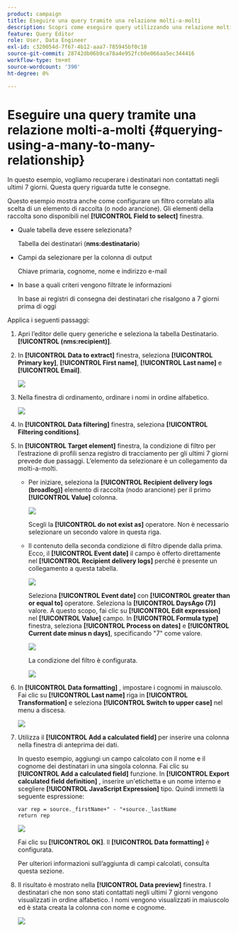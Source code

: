 ```yaml
---
product: campaign
title: Eseguire una query tramite una relazione molti-a-molti
description: Scopri come eseguire query utilizzando una relazione molti-a-molti
feature: Query Editor
role: User, Data Engineer
exl-id: c320054d-7f67-4b12-aaa7-785945bf0c18
source-git-commit: 28742db06b9ca78a4e952fcb0e066aa5ec344416
workflow-type: tm+mt
source-wordcount: '390'
ht-degree: 0%

---
```


# Eseguire una query tramite una relazione molti-a-molti {#querying-using-a-many-to-many-relationship}



In questo esempio, vogliamo recuperare i destinatari non contattati negli ultimi 7 giorni. Questa query riguarda tutte le consegne.

Questo esempio mostra anche come configurare un filtro correlato alla scelta di un elemento di raccolta (o nodo arancione). Gli elementi della raccolta sono disponibili nel **[!UICONTROL Field to select]** finestra.

* Quale tabella deve essere selezionata?

  Tabella dei destinatari (**nms:destinatario**)

* Campi da selezionare per la colonna di output

  Chiave primaria, cognome, nome e indirizzo e-mail

* In base a quali criteri vengono filtrate le informazioni

  In base ai registri di consegna dei destinatari che risalgono a 7 giorni prima di oggi

Applica i seguenti passaggi:

1. Apri l’editor delle query generiche e seleziona la tabella Destinatario. **[!UICONTROL (nms:recipient)]**.
1. In **[!UICONTROL Data to extract]** finestra, seleziona **[!UICONTROL Primary key]**, **[!UICONTROL First name]**, **[!UICONTROL Last name]** e **[!UICONTROL Email]**.

   ![](assets/query_editor_nveau_33.png)

1. Nella finestra di ordinamento, ordinare i nomi in ordine alfabetico.

   ![](assets/query_editor_nveau_34.png)

1. In **[!UICONTROL Data filtering]** finestra, seleziona **[!UICONTROL Filtering conditions]**.
1. In **[!UICONTROL Target element]** finestra, la condizione di filtro per l’estrazione di profili senza registro di tracciamento per gli ultimi 7 giorni prevede due passaggi. L’elemento da selezionare è un collegamento da molti-a-molti.

   * Per iniziare, seleziona la **[!UICONTROL Recipient delivery logs (broadlog)]** elemento di raccolta (nodo arancione) per il primo **[!UICONTROL Value]** colonna.

     ![](assets/query_editor_nveau_67.png)

     Scegli la **[!UICONTROL do not exist as]** operatore. Non è necessario selezionare un secondo valore in questa riga.

   * Il contenuto della seconda condizione di filtro dipende dalla prima. Ecco, il **[!UICONTROL Event date]** il campo è offerto direttamente nel **[!UICONTROL Recipient delivery logs]** perché è presente un collegamento a questa tabella.

     ![](assets/query_editor_nveau_36.png)

     Seleziona **[!UICONTROL Event date]** con **[!UICONTROL greater than or equal to]** operatore. Seleziona la **[!UICONTROL DaysAgo (7)]** valore. A questo scopo, fai clic su **[!UICONTROL Edit expression]** nel **[!UICONTROL Value]** campo. In **[!UICONTROL Formula type]** finestra, seleziona **[!UICONTROL Process on dates]** e **[!UICONTROL Current date minus n days]**, specificando &quot;7&quot; come valore.

     ![](assets/query_editor_nveau_37.png)

     La condizione del filtro è configurata.

     ![](assets/query_editor_nveau_38.png)

1. In **[!UICONTROL Data formatting]** , impostare i cognomi in maiuscolo. Fai clic su **[!UICONTROL Last name]** riga in **[!UICONTROL Transformation]** e seleziona **[!UICONTROL Switch to upper case]** nel menu a discesa.

   ![](assets/query_editor_nveau_39.png)

1. Utilizza il **[!UICONTROL Add a calculated field]** per inserire una colonna nella finestra di anteprima dei dati.

   In questo esempio, aggiungi un campo calcolato con il nome e il cognome dei destinatari in una singola colonna. Fai clic su **[!UICONTROL Add a calculated field]** funzione. In **[!UICONTROL Export calculated field definition]** , inserire un&#39;etichetta e un nome interno e scegliere **[!UICONTROL JavaScript Expression]** tipo. Quindi immetti la seguente espressione:

   ```
   var rep = source._firstName+" - "+source._lastName
   return rep
   ```

   ![](assets/query_editor_nveau_40.png)

   Fai clic su **[!UICONTROL OK]**. Il **[!UICONTROL Data formatting]** è configurata.

   Per ulteriori informazioni sull’aggiunta di campi calcolati, consulta questa sezione.

1. Il risultato è mostrato nella **[!UICONTROL Data preview]** finestra. I destinatari che non sono stati contattati negli ultimi 7 giorni vengono visualizzati in ordine alfabetico. I nomi vengono visualizzati in maiuscolo ed è stata creata la colonna con nome e cognome.

   ![](assets/query_editor_nveau_41.png)
